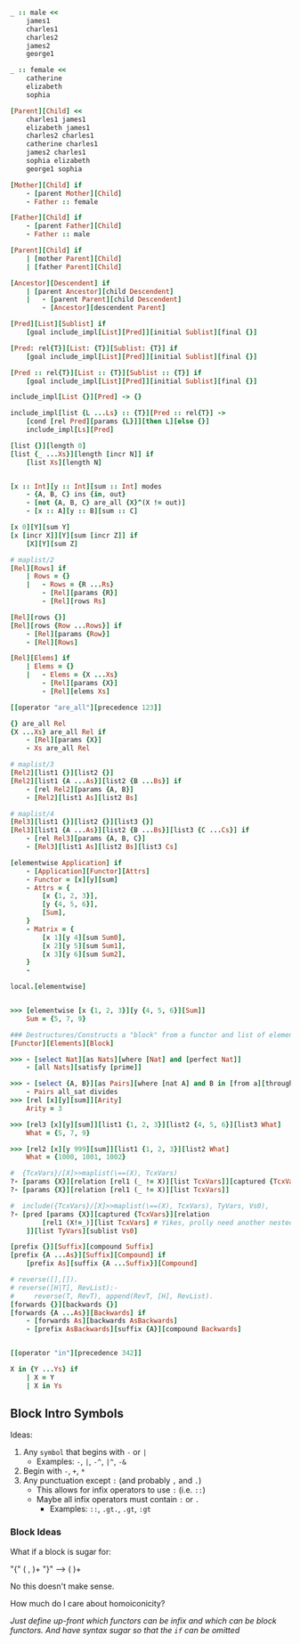 ```ruby

_ :: male <<
    james1
    charles1
    charles2
    james2
    george1

_ :: female <<
    catherine
    elizabeth
    sophia

[Parent][Child] <<
    charles1 james1
    elizabeth james1
    charles2 charles1
    catherine charles1
    james2 charles1
    sophia elizabeth
    george1 sophia

[Mother][Child] if
    - [parent Mother][Child]
    - Father :: female

[Father][Child] if
    - [parent Father][Child]
    - Father :: male

[Parent][Child] if
    | [mother Parent][Child]
    | [father Parent][Child]

[Ancestor][Descendent] if
    | [parent Ancestor][child Descendent]
    |   - [parent Parent][child Descendent]
        - [Ancestor][descendent Parent]

[Pred][List][Sublist] if
    [goal include_impl[List][Pred]][initial Sublist][final {}]

[Pred: rel{T}][List: {T}][Sublist: {T}] if
    [goal include_impl[List][Pred]][initial Sublist][final {}]

[Pred :: rel{T}][List :: {T}][Sublist :: {T}] if
    [goal include_impl[List][Pred]][initial Sublist][final {}]

include_impl[List {}][Pred] -> {}

include_impl[list {L ...Ls} :: {T}][Pred :: rel{T}] ->
    [cond [rel Pred][params {L}]][then L][else {}]
    include_impl[Ls][Pred]

[list {}][length 0]
[list {_ ...Xs}][length [incr N]] if
    [list Xs][length N]


[x :: Int][y :: Int][sum :: Int] modes
    - {A, B, C} ins {in, out}
    - [not {A, B, C} are_all {X}^(X != out)]
    - [x :: A][y :: B][sum :: C]

[x 0][Y][sum Y]
[x [incr X]][Y][sum [incr Z]] if
    [X][Y][sum Z]

# maplist/2
[Rel][Rows] if
    | Rows = {}
    |   - Rows = {R ...Rs}
        - [Rel][params {R}]
        - [Rel][rows Rs]

[Rel][rows {}]
[Rel][rows {Row ...Rows}] if
    - [Rel][params {Row}]
    - [Rel][Rows]

[Rel][Elems] if
    | Elems = {}
    |   - Elems = {X ...Xs}
        - [Rel][params {X}]
        - [Rel][elems Xs]

[[operator "are_all"][precedence 123]]

{} are_all Rel
{X ...Xs} are_all Rel if
    - [Rel][params {X}]
    - Xs are_all Rel

# maplist/3
[Rel2][list1 {}][list2 {}]
[Rel2][list1 {A ...As}][list2 {B ...Bs}] if
    - [rel Rel2][params {A, B}]
    - [Rel2][list1 As][list2 Bs]

# maplist/4
[Rel3][list1 {}][list2 {}][list3 {}]
[Rel3][list1 {A ...As}][list2 {B ...Bs}][list3 {C ...Cs}] if
    - [rel Rel3][params {A, B, C}]
    - [Rel3][list1 As][list2 Bs][list3 Cs]

[elementwise Application] if
    - [Application][Functor][Attrs]
    - Functor = [x][y][sum]
    - Attrs = {
        [x {1, 2, 3}],
        [y {4, 5, 6}],
        [Sum],
    }
    - Matrix = {
        [x 1][y 4][sum Sum0],
        [x 2][y 5][sum Sum1],
        [x 3][y 6][sum Sum2],
    }
    - 

local.[elementwise]


>>> [elementwise [x {1, 2, 3}][y {4, 5, 6}][Sum]]
    Sum = {5, 7, 9}

### Destructures/Constructs a "block" from a functor and list of elements
[Functor][Elements][Block]

>>> - [select Nat][as Nats][where [Nat] and [perfect Nat]]
    - [all Nats][satisfy [prime]]

>>> - [select {A, B}][as Pairs][where [nat A] and B in [from a][through z]]
    - Pairs all_sat divides
>>> [rel [x][y][sum]][Arity]
    Arity = 3

>>> [rel3 [x][y][sum]][list1 {1, 2, 3}][list2 {4, 5, 6}][list3 What]
    What = {5, 7, 9}

>>> [rel2 [x][y 999][sum]][list1 {1, 2, 3}][list2 What]
    What = {1000, 1001, 1002}

#  {TcxVars}/[X]>>maplist(\==(X), TcxVars)
?- [params {X}][relation [rel1 (_ != X)][list TcxVars]][captured {TcxVars}]
?- [params {X}][relation [rel1 (_ != X)][list TcxVars]]

#  include({TcxVars}/[X]>>maplist(\==(X), TcxVars), TyVars, Vs0),
?- [pred [params {X}][captured {TcxVars}][relation
        [rel1 (X!=_)][list TcxVars] # Yikes, prolly need another nested lambda
    ]][list TyVars][sublist Vs0]

[prefix {}][Suffix][compound Suffix]
[prefix {A ...As}][Suffix][Compound] if
    [prefix As][suffix {A ...Suffix}][Compound]

# reverse([],[]).
# reverse([H|T], RevList):-
#     reverse(T, RevT), append(RevT, [H], RevList).
[forwards {}][backwards {}]
[forwards {A ...As}][Backwards] if
    - [forwards As][backwards AsBackwards]
    - [prefix AsBackwards][suffix {A}][compound Backwards]


[[operator "in"][precedence 342]]

X in {Y ...Ys} if
    | X = Y
    | X in Ys

```

## Block Intro Symbols

Ideas:

1. Any `symbol` that begins with `-` or `|`
    - Examples: `-`, `|`, `-^`, `|^`, `-&`
1. Begin with `-`, `+`, `*`
1. Any punctuation except `:` (and probably `,` and `.`)
    - This allows for infix operators to use `:` (i.e. `::`)
    - Maybe all infix operators must contain `:` or `.`
        * Examples: `::`, `.gt.`, `.gt`, `:gt`

### Block Ideas

What if a block is sugar for:

<tm1> <block-functor> "{" ( <tm2>, )+ "}" --> <tm1> ( <block-functor> <tm2> )+

No this doesn't make sense.

How much do I care about homoiconicity?

*Just define up-front which functors can be infix and which can be block functors.*
*And have syntax sugar so that the `if` can be omitted*